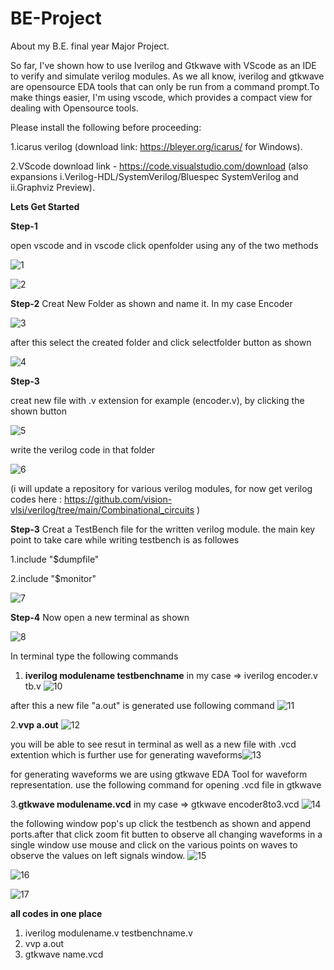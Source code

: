# BE-Project


About my B.E. final year Major Project.

So far, I've shown how to use Iverilog and Gtkwave with VScode as an IDE to verify and simulate verilog modules.
As we all know, iverilog and gtkwave are opensource EDA tools that can only be run from a command prompt.To make things easier, I'm using vscode, which provides a compact view for dealing with Opensource tools.

Please install the following before proceeding:

1.icarus verilog (download link: https://bleyer.org/icarus/ for Windows).

2.VScode download link - https://code.visualstudio.com/download (also expansions i.Verilog-HDL/SystemVerilog/Bluespec SystemVerilog and ii.Graphviz Preview).

**Lets Get Started**

**Step-1**

open vscode and in vscode click openfolder using any of the two methods


![1](https://user-images.githubusercontent.com/48184231/139592710-88827e56-72da-4875-84d9-8ec65815bee3.png)

![2](https://user-images.githubusercontent.com/48184231/139592765-a0930fff-b6a8-4f23-a3bc-04453641386f.png)


**Step-2**
Creat New Folder as shown and name it. In my case Encoder

![3](https://user-images.githubusercontent.com/48184231/139593324-d6b0e568-0a23-4598-8d39-37d1c23c4b23.png)

after this select the created folder and click selectfolder button as shown

![4](https://user-images.githubusercontent.com/48184231/139593346-1bd0c6df-2f99-4320-9562-73d6b0cfd04a.png)

**Step-3**

creat new file with .v extension for example (encoder.v), by clicking the shown button

![5](https://user-images.githubusercontent.com/48184231/139593464-78dd702d-71b8-4db5-8338-8d440551d195.png)

write the verilog code in that folder

![6](https://user-images.githubusercontent.com/48184231/139593656-26a4905a-1598-4244-9f72-2c62954d3453.png)

(i will update a repository for various verilog modules, for now get verilog codes here : https://github.com/vision-vlsi/verilog/tree/main/Combinational_circuits )

**Step-3**
Creat a TestBench file for the written verilog module. the main key point to take care while writing testbench is as followes

1.include "$dumpfile"

2.include "$monitor"

![7](https://user-images.githubusercontent.com/48184231/139593761-927ae4de-6297-4d33-80e0-a42f1b8cab03.png)

**Step-4**
Now open a new terminal as shown 

![8](https://user-images.githubusercontent.com/48184231/139593788-c1b02dc3-790a-478c-807e-ccbf29ccc721.png)

In terminal type the following commands 

1. **iverilog modulename testbenchname** in my case => iverilog encoder.v tb.v
![10](https://user-images.githubusercontent.com/48184231/139594344-aa18f396-fc46-46fb-b4c4-20888a5c57d4.png)


after this a new file "a.out" is generated use following command
![11](https://user-images.githubusercontent.com/48184231/139594347-277ba208-8da1-4ffd-a2a3-70d6f05685dd.png)

2.**vvp a.out**
![12](https://user-images.githubusercontent.com/48184231/139594352-c41da818-2c6f-450f-9f2a-bdcf8c61d678.png)

you will be able to see resut in terminal as well as a new file with .vcd extention which is further use for generating waveforms![13](https://user-images.githubusercontent.com/48184231/139594359-9b6ee381-8244-4a14-a40f-32fcc96c345a.png)


for generating waveforms we are using gtkwave EDA Tool for waveform representation. use the following command for opening .vcd file in gtkwave

3.**gtkwave modulename.vcd** in my case => gtkwave encoder8to3.vcd
![14](https://user-images.githubusercontent.com/48184231/139594369-13593648-5748-44a7-ab84-50a4e36cec9e.png)

the following window pop's up click the testbench as shown and append ports.after that click zoom fit butten to observe all changing waveforms in a single window use mouse and click on the various points on waves to observe the values on left signals window.
![15](https://user-images.githubusercontent.com/48184231/139594376-87661085-476f-436c-bbca-67b8a1c8143c.png)

![16](https://user-images.githubusercontent.com/48184231/139594411-a0669e25-12ff-4128-b693-827adf87d99b.png)

![17](https://user-images.githubusercontent.com/48184231/139594412-896d3750-e51f-40a9-881a-bcca63708ffd.png)




**all codes in one place**

1. iverilog modulename.v testbenchname.v
2. vvp a.out
3. gtkwave name.vcd
